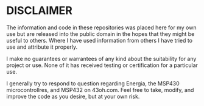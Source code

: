 # DISCLAIMER

The information and code in these repositories was placed here for my own use but are released into the public domain in the hopes that they might be useful to others.  Where I have used information from others I have tried to use and attribute it properly.  

I make no guarantees or warrantees of any kind about the suitability for any project or use.  None of it has received testing or certification for a particular use.

I generally try to respond to question regarding Energia, the MSP430 microcontrollres, and MSP432 on 43oh.com. Feel free to take, modify, and improve the code as you desire, but at your own risk.
